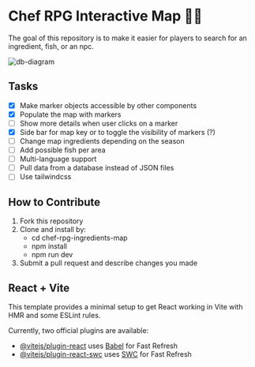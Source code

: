 # Chef RPG Interactive Map 👨‍🍳

The goal of this repository is to make it easier for players to search for an ingredient, fish, or an npc.

![db-diagram](https://github.com/user-attachments/assets/a9afe702-401e-4ef6-a004-caef7fed6b96)


## Tasks
- [x] Make marker objects accessible by other components
- [x] Populate the map with markers
- [ ] Show more details when user clicks on a marker
- [x] Side bar for map key or to toggle the visibility of markers (?)
- [ ] Change map ingredients depending on the season
- [ ] Add possible fish per area
- [ ] Multi-language support
- [ ] Pull data from a database instead of JSON files
- [ ] Use tailwindcss

## How to Contribute
 1. Fork this repository
 2. Clone and install by:
     * cd chef-rpg-ingredients-map
     * npm install
     * npm run dev
 3. Submit a pull request and describe changes you made

## React + Vite

This template provides a minimal setup to get React working in Vite with HMR and some ESLint rules.

Currently, two official plugins are available:

- [@vitejs/plugin-react](https://github.com/vitejs/vite-plugin-react/blob/main/packages/plugin-react/README.md) uses [Babel](https://babeljs.io/) for Fast Refresh
- [@vitejs/plugin-react-swc](https://github.com/vitejs/vite-plugin-react-swc) uses [SWC](https://swc.rs/) for Fast Refresh
